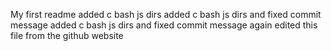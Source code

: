My first readme
added c bash js dirs
added c bash js dirs and fixed commit message
added c bash js dirs and fixed commit message again
edited this file from the github website
